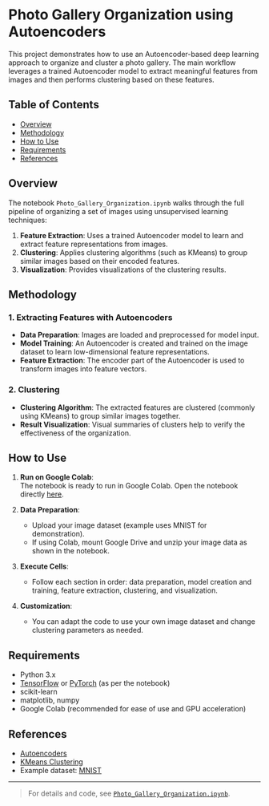 # Photo Gallery Organization using Autoencoders

This project demonstrates how to use an Autoencoder-based deep learning approach to organize and cluster a photo gallery. The main workflow leverages a trained Autoencoder model to extract meaningful features from images and then performs clustering based on these features.

## Table of Contents

- [Overview](#overview)
- [Methodology](#methodology)
- [How to Use](#how-to-use)
- [Requirements](#requirements)
- [References](#references)

## Overview

The notebook `Photo_Gallery_Organization.ipynb` walks through the full pipeline of organizing a set of images using unsupervised learning techniques:
1. **Feature Extraction**: Uses a trained Autoencoder model to learn and extract feature representations from images.
2. **Clustering**: Applies clustering algorithms (such as KMeans) to group similar images based on their encoded features.
3. **Visualization**: Provides visualizations of the clustering results.

## Methodology

### 1. Extracting Features with Autoencoders
- **Data Preparation**: Images are loaded and preprocessed for model input.
- **Model Training**: An Autoencoder is created and trained on the image dataset to learn low-dimensional feature representations.
- **Feature Extraction**: The encoder part of the Autoencoder is used to transform images into feature vectors.

### 2. Clustering
- **Clustering Algorithm**: The extracted features are clustered (commonly using KMeans) to group similar images together.
- **Result Visualization**: Visual summaries of clusters help to verify the effectiveness of the organization.

## How to Use

1. **Run on Google Colab**:  
   The notebook is ready to run in Google Colab. Open the notebook directly [here](https://colab.research.google.com/github/manola1109/Photo-Gallery-Organization-using-Autoencoders/blob/main/Photo_Gallery_Organization.ipynb).

2. **Data Preparation**:  
   - Upload your image dataset (example uses MNIST for demonstration).
   - If using Colab, mount Google Drive and unzip your image data as shown in the notebook.

3. **Execute Cells**:  
   - Follow each section in order: data preparation, model creation and training, feature extraction, clustering, and visualization.

4. **Customization**:  
   - You can adapt the code to use your own image dataset and change clustering parameters as needed.

## Requirements

- Python 3.x
- [TensorFlow](https://www.tensorflow.org/) or [PyTorch](https://pytorch.org/) (as per the notebook)
- scikit-learn
- matplotlib, numpy
- Google Colab (recommended for ease of use and GPU acceleration)

## References

- [Autoencoders](https://en.wikipedia.org/wiki/Autoencoder)
- [KMeans Clustering](https://scikit-learn.org/stable/modules/generated/sklearn.cluster.KMeans.html)
- Example dataset: [MNIST](http://yann.lecun.com/exdb/mnist/)

---

> For details and code, see [`Photo_Gallery_Organization.ipynb`](Photo_Gallery_Organization.ipynb).
